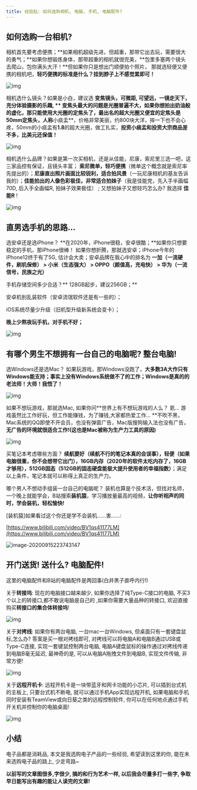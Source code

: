 ```yaml
---
title: 经验贴: 如何选购相机, 电脑, 手机, 电脑配件?
---
```


## 如何选购一台相机?



相机首先要考虑便携；**如果相机超级先进，但超重，那带它出去玩，需要很大的勇气；**如果你想锻炼身体，那带超重的相机就很完美，**包里多塞两个镜头去爬山，包你满头大汗！**但如果你只是想出门顺便拍个照片， 那就选轻便又便携的相机吧，**轻巧便携的标准是什么？挂到脖子上不感觉累即可！**

![img](https://www.v2fy.com/asset/0i/jikemiji/jikemiji-md/kr-000123.assets/5aefc7b75c916.jpg)


相机选什么镜头？如果是小白，建议选 **变焦镜头，可微距, 可望远，一镜走天下，充分体验摄影的乐趣, ** 变焦头最大的问题是光圈普遍不大，**如果你想拍出奶油般的虚化，那只能使用大光圈的定焦头了**，最出名的超大光圈又便宜的定焦头是50mm定焦头，人称**小痰盂**，价格非常美丽，约800块大洋，摔一下也不会心疼，50mm的小痰盂有**1.8**的超大光圈，做工扎实，**投资小痰盂和投资大宗商品差不多，比美元还保值！**

![img](https://www.v2fy.com/asset/0i/jikemiji/jikemiji-md/kr-000123.assets/1594271189.jpg)

相机选什么品牌？如果是第一次买相机，还是从佳能，尼康，索尼里三选一吧，这三家品控有保证，且镜头丰富； **索尼微单，轻巧便携**（微单这个概念就是索尼率先提出的）；**尼康直出照片画面比较锐利，适合拍风景**（一玩尼康相机的基友告诉我的）；**佳能拍出的人像色彩极佳，非常适合拍妹子**（我是佳能党，先入手半画幅70D, 后入手全画幅R, 拍妹子效果极佳） ; 又想拍妹子又想轻巧怎么办? 我选择 **佳能R** !

![img](https://www.v2fy.com/asset/0i/jikemiji/jikemiji-md/kr-000123.assets/1579767648.jpg)



## 直男选手机的思路...


选安卓还是选iPhone？ **在2020年，iPhone很稳，安卓很酷；**如果你只想要稳定的手机，那iPhone很棒！ 如果你想折腾，那就选安卓；iPhone今年的iPhone12终于有了5G, 估计会大卖；安卓品牌在我心中的排名为 **一加（一流硬件，刷机保修） > 小米（生态强大） > OPPO（颜值高，充电快） > 华为（一流信号，民族之光）**


手机存储空间多少合适？** 128GB起步，建议256GB；**

安卓机别乱装软件（安卓流氓软件还是有一些的）；

iOS系统尽量少升级（旧机型升级新系统会变卡）；

**晚上少熬夜玩手机，对手机不好；**



![img](https://www.v2fy.com/asset/0i/jikemiji/jikemiji-md/kr-000123.assets/8Pro-CN3color_large_1xpng_.jpg)



## 有哪个男生不想拥有一台自己的电脑呢? 整台电脑! 

选Windows还是选Mac？ 如果玩游戏，那Windows没跑了，**大多数3A大作只有Windows能支持；事实上没有Windows系统做不了的工作；Windows是真的的老法师！大师！我悟了！**

![img](https://www.v2fy.com/asset/0i/jikemiji/jikemiji-md/kr-000123.assets/RWtIwv.jpeg)

如果不想玩游戏，那就选Mac, 如果你问**世界上有不想玩游戏的人么？ 氦... 游戏虽然比工作好玩，但工作能赚钱，为了赚钱,大家都热爱工作... **不吹不黑，Mac系统的QQ即使不开会员，也没有弹窗广告，Mac版搜狗输入法也没有广告，**无广告的环境就很适合工作!(这也是Mac被称为生产力工具的原因)**



![img](https://www.v2fy.com/asset/0i/jikemiji/jikemiji-md/kr-000123.assets/big_sur__eyou7em3mkom_large_2x.jpg)



买笔记本考虑哪些方面？ **续航要好（续航不行的笔记本真的会误事），轻便（如果电脑很重，你不会想带它出门），16GB内存（2020年的软件太吃内存了，16GB才够用），512GB固态（512GB的固态硬盘能极大提升使用者的幸福指数）**；满足以上条件，笔记本就可以称得上真正的生产力。




哪个男人不想动手组装一台自己的电脑呢？ 装机也算是个技术活，但找对名师，一个晚上就能学会，B站搜索**装机猿**，学习播放量最高的视频，**让你听相声的同时，学会装机，轻松愉快!**

[装机猿]如果看过这个你还是学不会装机……害......:

[https://www.bilibili.com/video/BV1qs41177LM](https://www.bilibili.com/video/BV1qs41177LM)

![image-20200915223743147](https://www.v2fy.com/asset/0i/jikemiji/jikemiji-md/kr-000123.assets/image-20200915223743147.png)

## 开门送货! 送什么? 电脑配件!



这里的电脑配件和B站的电脑配件是两回事(白井黑子直呼内行!)



关于**转接坞**: 现在的电脑接口越来越少, 如果你选择了纯Type-C接口的电脑, 不买3个以上的转接口,都不敢说电脑是自己的 ,如果你需要大量品种的转接口, 欢迎直接购买**转接口的集合体转接坞**!

![img](https://www.v2fy.com/asset/0i/jikemiji/jikemiji-md/kr-000123.assets/O1CN01U19pO92JHQ3AWUBqE_!!897609396.jpg)

关于**对拷线**: 如果你有两台电脑, 一台mac一台Windows, 但桌面只有一套键盘鼠标,怎么办? 答案是买一根对拷线即可, 对拷线可以将电脑A和电脑B通过USB或Type-C连接, 实现一套键鼠控制两台电脑, 电脑A键盘鼠标的操作通过对拷线传递到电脑B毫无延迟, 最神奇的是, 可以从电脑A拖拽文件到电脑B, 实现文件传输, 非常方便!

![img](https://www.v2fy.com/asset/0i/jikemiji/jikemiji-md/kr-000123.assets/O1CN01sPzn951i3YGfARUUL_!!713464357-0-lubanu-s.jpg)

关于**远程开机卡**: 远程开机卡是一块带蓝牙和网卡功能的小芯片, 可以插到台式机的主板上, 只要台式机不断电, 就可以通过手机App实现远程开机, 如果电脑和手机同时安装有TeamView或向日葵之类的远程控制软件, 你可以在任何地点通过手机开关机并控制你的电脑桌面!



![img](https://www.v2fy.com/asset/0i/jikemiji/jikemiji-md/kr-000123.assets/O1CN01YmR9ff28uNwZdoiIz_!!2-item_pic.png)



## 小结



电子品都是消耗品, 本文是我选购电子产品的一些经验,  希望读到这里的你, 能在未来选购电子品的路上, 少走弯路~



**以前写的文章图很多,字很少, 搞的和行为艺术一样, 以后我会尽量多打一些字, 争取早日能写出有趣的能让人读完的文章!**



